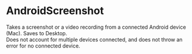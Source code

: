 AndroidScreenshot
=================

Takes a screenshot or a video recording from a connected Android device (Mac).  Saves to Desktop.  
Does not account for multiple devices connected, and does not throw an error 
for no connected device.
